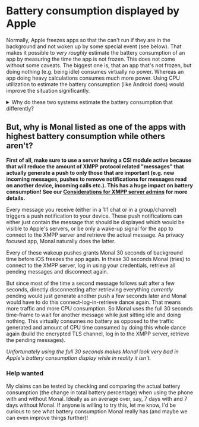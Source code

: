 # Battery consumption displayed by Apple

Normally, Apple freezes apps so that the can't run if they are in the background and not woken up by some special event (see below).
That makes it possible to *very roughly* estimate the battery consumption of an app by measuring the time the app is not frozen.
This does not come without some caveats. The biggest one is, that an app that's not frozen, but doing nothing (e.g. being idle) consumes virtually no power. Whereas an app doing heavy calculations consumes much more power.
Using CPU utilization to estimate the battery consumption (like Android does) would improve the situation significantly. 
<details>
<summary>Why do these two systems estimate the battery consumption that differently?</summary><br>
I think this is the case because both systems started very differently.<br>

On Apple's iOS apps initially weren't allowed to run in the background at all and Apple only gradually added some background modes like pushes that wake up the app or frequent update tasks. When virtually no background time is allowed for apps, estimating the battery consumption using just the time an app is running (whether idle or not), is just good enough.

On Android on the other hand, apps were initially allowed to run in the background for as long as they wanted and Google only gradually added more and more limitations (that's the reason Conversations, the XMPP client for Android has to show this "I'm running" notification on modern Android phones by the way).
Having everything run as often and as long as it wants (often just being idle and doing nothing) made the estimation of battery consumption using just the time an app was running much more inaccurate on Android. So Google tried to do a more sophisticated estimation based on the CPU utilization and other factors.

Nowadays both systems allow more or less the same amount of background time, but the battery estimation still stayed the same on iOS while ideally it should have been changed to match that of Android.

That said: estimating the battery consumption is hard and a really accurate estimate hast to based on more than just the CPU utilization or bandwidth of network traffic generated etc. There is no perfect solution, even on Android it still is an *estimate*, not the real consumption.
</details>

## But, why is Monal listed as one of the apps with highest battery consumption while others aren't?

**First of all, make sure to use a server having a CSI module active because that will reduce the amount of XMPP protocol related "messages" that actually generate a push to only those that are important (e.g. new incoming messages, pushes to remove notifications for messages read on another device, incoming calls etc.). This has a huge impact on battery consumption! See our [Considerations for XMPP server admins](https://github.com/monal-im/Monal/wiki/Considerations-for-XMPP-server-admins) for more details.**

Every message you receive (either in a 1:1 chat or in a group/channel) triggers a push notification to your device.
These push notifications can either just contain the message that should be displayed which would be visible to Apple's servers, or be only a wake-up signal for the app to connect to the XMPP server and retrieve the actual message.
As privacy focused app, Monal naturally does the latter.

Every of these wakeup pushes grants Monal 30 seconds of background time before iOS freezes the app again. In these 30 seconds Monal (tries) to connect to the XMPP server, log in using your credentials, retrieve all pending messages and disconnect again.

But since most of the time a second message follows suit after a few seconds, directly disconnecting after retrieving everything *currently* pending would just generate another push a few seconds later and Monal would have to do this connect-log-in-retrieve dance again.
That means more traffic and more CPU consumption. So Monal uses the full 30 seconds time-frame to wait for another message while just sitting idle and doing nothing. This virtually consumes no battery as opposed to the traffic generated and amount of CPU time consumed by doing this whole dance again (build the encrypted TLS channel, log in to the XMPP server, retrieve the pending messages).

*Unfortunately using the full 30 seconds makes Monal look very bad in Apple's battery consumption display while in reality it isn't.*

### Help wanted
My claims can be tested by checking and comparing the actual battery consumption (the change in total battery percentage) when using the phone with and without Monal. Ideally as an average over, say, 7 days with and 7 days without Monal.
If anyone is willing to try this, let me know, I'd be curious to see what battery consumption Monal really has (and maybe we can even improve things further)!